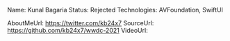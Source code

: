 Name: Kunal Bagaria
Status: Rejected
Technologies: AVFoundation, SwiftUI

AboutMeUrl: https://twitter.com/kb24x7
SourceUrl: https://github.com/kb24x7/wwdc-2021
VideoUrl: 

<!---
EXAMPLE
Name: John Appleseed
Status: Submitted <or> Winner <or> Distinguished <or> Rejected
Technologies: SwiftUI, RealityKit, CoreGraphic

AboutMeUrl: https://linkedin.com/in/johnappleseed
SourceUrl: https://github.com/johnappleseed/wwdc2025
VideoUrl: https://youtu.be/ABCDE123456
-->
